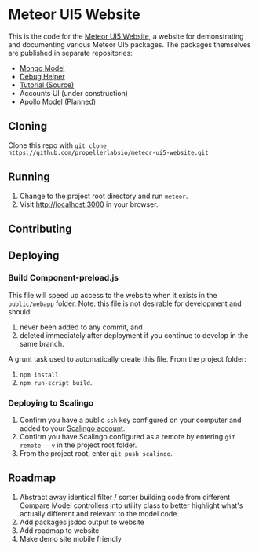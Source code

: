# Meteor UI5 Website
This is the code for the [Meteor UI5 Website](http://meteor-ui5.propellerlabs.com), a website for demonstrating and documenting various Meteor UI5 packages.  The packages themselves are published in separate repositories:
* [Mongo Model](https://github.com/propellerlabsio/meteor-ui5-mongo)
* [Debug Helper](https://github.com/propellerlabsio/meteor-ui5-debug)
* [Tutorial (Source)](https://github.com/propellerlabsio/meteor-ui5-mongo-tutorial)
* Accounts UI (under construction)
* Apollo Model (Planned)

## Cloning
Clone this repo with `git clone https://github.com/propellerlabsio/meteor-ui5-website.git`

## Running
1. Change to the project root directory and run `meteor`.
2. Visit [http://localhost:3000](http://localhost:3000) in your browser.

## Contributing


## Deploying

### Build Component-preload.js
This file will speed up access to the website when it exists in the `public/webapp` folder.  Note: this file is not desirable for development and should:
1. never been added to any commit, and
2. deleted immediately after deployment if you continue to develop in the same branch.

A grunt task used to automatically create this file.  From the project folder:
1. `npm install` 
2. `npm run-script build`.

### Deploying to Scalingo
1. Confirm you have a public `ssh` key configured on your computer and added to your [Scalingo account](https://my.scalingo.com/keys).  
2. Confirm you have Scalingo configured as a remote by entering `git remote --v` in the project root folder.
3. From the project root, enter `git push scalingo`.

## Roadmap

1. Abstract away identical filter / sorter building code from different Compare Model controllers into utility class to better highlight what's actually different and relevant to the model code.
1. Add packages jsdoc output to website
1. Add roadmap to website
1. Make demo site mobile friendly
